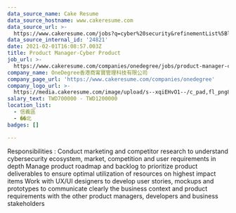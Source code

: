 ```yaml
---
data_source_name: Cake Resume
data_source_hostname: www.cakeresume.com
data_source_url: >-
  https://www.cakeresume.com/jobs?q=cyber%20security&refinementList%5Blang_name%5D%5B0%5D=English&refinementList%5Bsalary_type%5D=per_year&range%5Bsalary_range%5D%5Bmin%5D=1000000
data_source_internal_id: '24821'
date: 2021-02-01T16:08:57.003Z
title: Product Manager-Cyber Product
job_url: >-
  https://www.cakeresume.com/companies/onedegree/jobs/product-manager-cyber-saas-product
company_name: OneDegree香港商甯寶管理科技有限公司
company_page_url: 'https://www.cakeresume.com/companies/onedegree'
company_logo_url: >-
  https://media.cakeresume.com/image/upload/s--xqiEHvO1--/c_pad,fl_png8,h_200,w_200/v1578296147/zhabcskfo2ifv72dmwtx.png
salary_text: TWD700000 - TWD1200000
location_list:
  - 信義區
  - ��北
badges: []

---
```


Responsibilities : Conduct marketing and competitor research to understand cybersecurity ecosystem, market, competition and user requirements in depth Manage product roadmap and backlog to prioritize product deliverables to ensure optimal utilization of resources on highest impact items Work with UX/UI designers to develop user stories, mockups and prototypes to communicate clearly the business context and product requirements with the other product managers, developers and business stakeholders